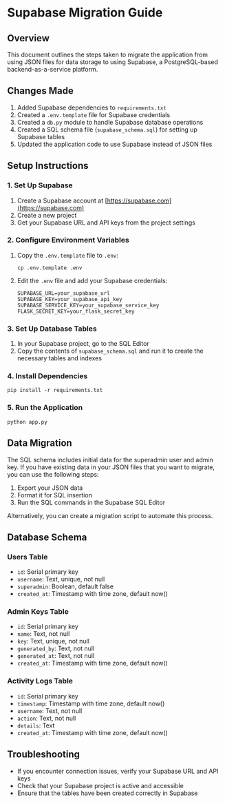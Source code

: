 # Supabase Migration Guide

## Overview

This document outlines the steps taken to migrate the application from using JSON files for data storage to using Supabase, a PostgreSQL-based backend-as-a-service platform.

## Changes Made

1. Added Supabase dependencies to `requirements.txt`
2. Created a `.env.template` file for Supabase credentials
3. Created a `db.py` module to handle Supabase database operations
4. Created a SQL schema file (`supabase_schema.sql`) for setting up Supabase tables
5. Updated the application code to use Supabase instead of JSON files

## Setup Instructions

### 1. Set Up Supabase

1. Create a Supabase account at [https://supabase.com](https://supabase.com)
2. Create a new project
3. Get your Supabase URL and API keys from the project settings

### 2. Configure Environment Variables

1. Copy the `.env.template` file to `.env`:
   ```
   cp .env.template .env
   ```

2. Edit the `.env` file and add your Supabase credentials:
   ```
   SUPABASE_URL=your_supabase_url
   SUPABASE_KEY=your_supabase_api_key
   SUPABASE_SERVICE_KEY=your_supabase_service_key
   FLASK_SECRET_KEY=your_flask_secret_key
   ```

### 3. Set Up Database Tables

1. In your Supabase project, go to the SQL Editor
2. Copy the contents of `supabase_schema.sql` and run it to create the necessary tables and indexes

### 4. Install Dependencies

```
pip install -r requirements.txt
```

### 5. Run the Application

```
python app.py
```

## Data Migration

The SQL schema includes initial data for the superadmin user and admin key. If you have existing data in your JSON files that you want to migrate, you can use the following steps:

1. Export your JSON data
2. Format it for SQL insertion
3. Run the SQL commands in the Supabase SQL Editor

Alternatively, you can create a migration script to automate this process.

## Database Schema

### Users Table
- `id`: Serial primary key
- `username`: Text, unique, not null
- `superadmin`: Boolean, default false
- `created_at`: Timestamp with time zone, default now()

### Admin Keys Table
- `id`: Serial primary key
- `name`: Text, not null
- `key`: Text, unique, not null
- `generated_by`: Text, not null
- `generated_at`: Text, not null
- `created_at`: Timestamp with time zone, default now()

### Activity Logs Table
- `id`: Serial primary key
- `timestamp`: Timestamp with time zone, default now()
- `username`: Text, not null
- `action`: Text, not null
- `details`: Text
- `created_at`: Timestamp with time zone, default now()

## Troubleshooting

- If you encounter connection issues, verify your Supabase URL and API keys
- Check that your Supabase project is active and accessible
- Ensure that the tables have been created correctly in Supabase